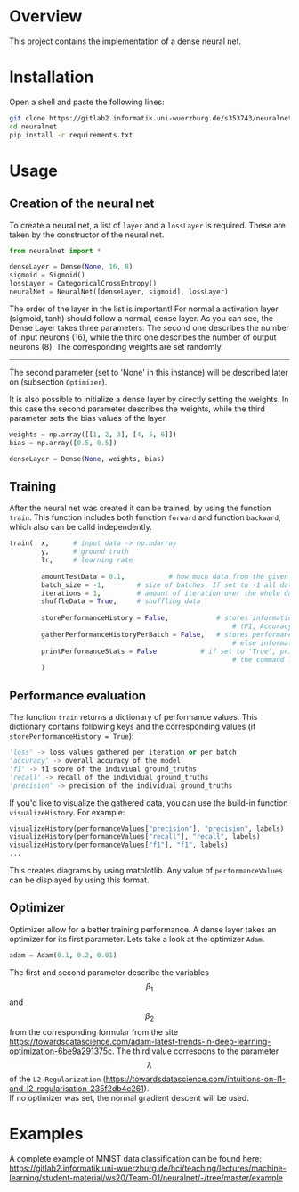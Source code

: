 # Overview

This project contains the implementation of a dense neural net. 

# Installation

Open a shell and paste the following lines:

```bash
git clone https://gitlab2.informatik.uni-wuerzburg.de/s353743/neuralnet
cd neuralnet
pip install -r requirements.txt
```

# Usage

## Creation of the neural net

To create a neural net, a list of `layer` and a `lossLayer` is required. These are taken by the constructor of the neural net.

```python
from neuralnet import *

denseLayer = Dense(None, 16, 8)
sigmoid = Sigmoid()
lossLayer = CategoricalCrossEntropy()
neuralNet = NeuralNet([denseLayer, sigmoid], lossLayer)
```

The order of the layer in the list is important! For normal a activation layer (sigmoid, tanh) should follow a normal, dense layer. As you can see, the Dense Layer takes three parameters. The second one describes the number of input neurons (16), while the third one describes the number of output neurons (8). The corresponding weights are set randomly.

---

The second parameter (set to 'None' in this instance) will be described later on (subsection `Optimizer`).

It is also possible to initialize a dense layer by directly setting the weights. In this case the second parameter describes the weights, while the third parameter sets the bias values of the layer. 

```python
weights = np.array([[1, 2, 3], [4, 5, 6]])
bias = np.array([0.5, 0.5])

denseLayer = Dense(None, weights, bias)
```

## Training 

After the neural net was created it can be trained, by using the function `train`. This function includes both function `forward` and function `backward`, which also can be calld independently.

```python
train(	x, 		# input data -> np.ndarray
        y, 		# ground truth
        lr,		# learning rate
        
        amountTestData = 0.1, 	        # how much data from the given data(x) shall be used to test the performance
        batch_size = -1, 		# size of batches. If set to -1 all data is gathered in one batch
        iterations = 1, 		# amount of iteration over the whole data
        shuffleData = True,		# shuffling data
        
        storePerformanceHistory = False,	        # stores information about performance 
                                                        # (F1, Accuracy, Precision, Recall)
        gatherPerformanceHistoryPerBatch = False,	# stores performance information after each batch
                                                        # else information is stored after each iteration
        printPerformanceStats = False			# if set to 'True', prints 'Accuracy' and 'Loss' into 
                                                        # the command line
        )
```

## Performance evaluation

The function `train` returns a dictionary of performance values. This dictionary contains following keys and the corresponding values (if `storePerformanceHistory = True`):

```python
'loss' -> loss values gathered per iteration or per batch
'accuracy' -> overall accuracy of the model
'f1' -> f1 score of the indiviual ground_truths
'recall' -> recall of the individual ground_truths
'precision' -> precision of the individual ground_truths 
```

If you'd like to visualize the gathered data, you can use the build-in function `visualizeHistory`. 
For example:

```python
visualizeHistory(performanceValues["precision"], "precision", labels)
visualizeHistory(performanceValues["recall"], "recall", labels)
visualizeHistory(performanceValues["f1"], "f1", labels)
...
```

This creates diagrams by using matplotlib. Any value of `performanceValues` can be displayed by using this format.

## Optimizer

Optimizer allow for a better training performance. A dense layer takes an optimizer for its first parameter. 
Lets take a look at the optimizer `Adam`.

```python
adam = Adam(0.1, 0.2, 0.01)
```

The first and second parameter describe the variables $$\beta_1$$ and $$\beta_2$$ from the corresponding formular from the site 
https://towardsdatascience.com/adam-latest-trends-in-deep-learning-optimization-6be9a291375c.
The third value correspons to the parameter $$\lambda$$ of the `L2-Regularization` 
(https://towardsdatascience.com/intuitions-on-l1-and-l2-regularisation-235f2db4c261).  
If no optimizer was set, the normal gradient descent will be used.

# Examples

A complete example of MNIST data classification can be found here: https://gitlab2.informatik.uni-wuerzburg.de/hci/teaching/lectures/machine-learning/student-material/ws20/Team-01/neuralnet/-/tree/master/example
